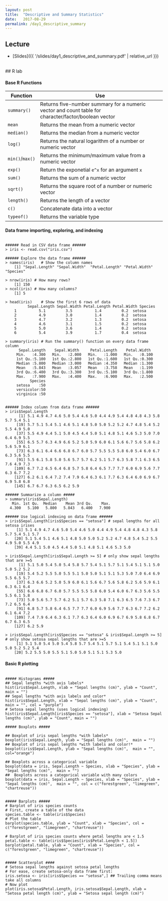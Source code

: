 ```yaml
---
layout: post
title:  "Descriptive and Summary Statistics"
date:   2017-08-29
permalink: /day1_descriptive_summary
---
```



## Lecture 

+ [Slides]({{ '/slides/day1_descriptive_and_summary.pdf' | relative_url }})


<br>
## R lab



#### Base R Functions

Function    | Use
------------|---------------
`summary()`    | Returns five-number summary for a numeric vector and count table for character/factor/boolean vector
`mean`         | Returns the mean from a numeric vector
`median()`     | Returns the median from a numeric vector
`log()`        | Returns the natural logarithm of a number or numeric vector
`min()`/`max()`| Returns the minimum/maximum value from a numeric vector
`exp()`        | Return the exponetial `e^x` for an argument `x`
`sum()`        | Returns the sum of a numeric vector
`sqrt()`       | Returns the square root of a number or numeric vector
`length()`     | Returns the length of a vector
`c()`          | Concatenate data into a vector
`typeof()`     | Returns the variable type 

#### Data frame importing, exploring, and indexing

<pre><code class="language-r">
###### Read in CSV data frame ######
> iris <- read.csv("iris.csv")

###### Explore the data frame ######
> names(iris)   # Show the column names
	[1] "Sepal.Length" "Sepal.Width"  "Petal.Length" "Petal.Width"  "Species"     

> nrow(iris) # How many rows?
	[1] 150
> ncol(iris) # How many columns?
	[1] 5

> head(iris)    # Show the first 6 rows of data
		  Sepal.Length Sepal.Width Petal.Length Petal.Width Species
	1          5.1         3.5          1.4         0.2  setosa
	2          4.9         3.0          1.4         0.2  setosa
	3          4.7         3.2          1.3         0.2  setosa
	4          4.6         3.1          1.5         0.2  setosa
	5          5.0         3.6          1.4         0.2  setosa
	6          5.4         3.9          1.7         0.4  setosa

> summary(iris) # Run the summary() function on every data frame column
	  Sepal.Length    Sepal.Width     Petal.Length    Petal.Width   
	 Min.   :4.300   Min.   :2.000   Min.   :1.000   Min.   :0.100  
	 1st Qu.:5.100   1st Qu.:2.800   1st Qu.:1.600   1st Qu.:0.300  
	 Median :5.800   Median :3.000   Median :4.350   Median :1.300  
	 Mean   :5.843   Mean   :3.057   Mean   :3.758   Mean   :1.199  
	 3rd Qu.:6.400   3rd Qu.:3.300   3rd Qu.:5.100   3rd Qu.:1.800  
	 Max.   :7.900   Max.   :4.400   Max.   :6.900   Max.   :2.500  
	       Species  
	 setosa    :50  
	 versicolor:50  
	 virginica :50  


###### Index column from data frame ######
> iris$Sepal.Length
	  [1] 5.1 4.9 4.7 4.6 5.0 5.4 4.6 5.0 4.4 4.9 5.4 4.8 4.8 4.3 5.8 5.7 5.4 5.1
	 [19] 5.7 5.1 5.4 5.1 4.6 5.1 4.8 5.0 5.0 5.2 5.2 4.7 4.8 5.4 5.2 5.5 4.9 5.0
	 [37] 5.5 4.9 4.4 5.1 5.0 4.5 4.4 5.0 5.1 4.8 5.1 4.6 5.3 5.0 7.0 6.4 6.9 5.5
	 [55] 6.5 5.7 6.3 4.9 6.6 5.2 5.0 5.9 6.0 6.1 5.6 6.7 5.6 5.8 6.2 5.6 5.9 6.1
	 [73] 6.3 6.1 6.4 6.6 6.8 6.7 6.0 5.7 5.5 5.5 5.8 6.0 5.4 6.0 6.7 6.3 5.6 5.5
	 [91] 5.5 6.1 5.8 5.0 5.6 5.7 5.7 6.2 5.1 5.7 6.3 5.8 7.1 6.3 6.5 7.6 4.9 7.3
	[109] 6.7 7.2 6.5 6.4 6.8 5.7 5.8 6.4 6.5 7.7 7.7 6.0 6.9 5.6 7.7 6.3 6.7 7.2
	[127] 6.2 6.1 6.4 7.2 7.4 7.9 6.4 6.3 6.1 7.7 6.3 6.4 6.0 6.9 6.7 6.9 5.8 6.8
	[145] 6.7 6.7 6.3 6.5 6.2 5.9

###### Summarize a column #####
> summary(iris$Sepal.Length)
   Min. 1st Qu.  Median    Mean 3rd Qu.    Max. 
  4.300   5.100   5.800   5.843   6.400   7.900 
  
###### Use logical indexing on data frame ######
> iris$Sepal.Length[iris$Species == "setosa"] # sepal lengths for all setosa irises
	 [1] 5.1 4.9 4.7 4.6 5.0 5.4 4.6 5.0 4.4 4.9 5.4 4.8 4.8 4.3 5.8 5.7 5.4 5.1 5.7
	[20] 5.1 5.4 5.1 4.6 5.1 4.8 5.0 5.0 5.2 5.2 4.7 4.8 5.4 5.2 5.5 4.9 5.0 5.5 4.9
	[39] 4.4 5.1 5.0 4.5 4.4 5.0 5.1 4.8 5.1 4.6 5.3 5.0

> iris$Sepal.Length[iris$Sepal.Length >= 5] # only show sepal lengths that are >=5 
	  [1] 5.1 5.0 5.4 5.0 5.4 5.8 5.7 5.4 5.1 5.7 5.1 5.4 5.1 5.1 5.0 5.0 5.2 5.2
	 [19] 5.4 5.2 5.5 5.0 5.5 5.1 5.0 5.0 5.1 5.1 5.3 5.0 7.0 6.4 6.9 5.5 6.5 5.7
	 [37] 6.3 6.6 5.2 5.0 5.9 6.0 6.1 5.6 6.7 5.6 5.8 6.2 5.6 5.9 6.1 6.3 6.1 6.4
	 [55] 6.6 6.8 6.7 6.0 5.7 5.5 5.5 5.8 6.0 5.4 6.0 6.7 6.3 5.6 5.5 5.5 6.1 5.8
	 [73] 5.0 5.6 5.7 5.7 6.2 5.1 5.7 6.3 5.8 7.1 6.3 6.5 7.6 7.3 6.7 7.2 6.5 6.4
	 [91] 6.8 5.7 5.8 6.4 6.5 7.7 7.7 6.0 6.9 5.6 7.7 6.3 6.7 7.2 6.2 6.1 6.4 7.2
	[109] 7.4 7.9 6.4 6.3 6.1 7.7 6.3 6.4 6.0 6.9 6.7 6.9 5.8 6.8 6.7 6.7 6.3 6.5
	[127] 6.2 5.9

> iris$Sepal.Length[iris$Species == "setosa" & iris$Sepal.Length >= 5] # only show setosa sepal lengths that are >=5 
	 [1] 5.1 5.0 5.4 5.0 5.4 5.8 5.7 5.4 5.1 5.7 5.1 5.4 5.1 5.1 5.0 5.0 5.2 5.2 5.4
	[20] 5.2 5.5 5.0 5.5 5.1 5.0 5.0 5.1 5.1 5.3 5.0
</code></pre>


#### Basic R plotting

<pre><code class="language-r">
##### Histograms #####
## Sepal lengths *with axis labels* 
hist(iris$Sepal.Length, xlab = "Sepal lengths (cm)", ylab = "Count", main = "")
## Sepal lengths *with axis labels and color* 
hist(iris$Sepal.Length, xlab = "Sepal lengths (cm)", ylab = "Count", main = "", col = "purple")
# Setosa sepal lengths (uses logical indexing)
hist(iris$Sepal.Length[iris$Species == "setosa"], xlab = "Setosa Sepal lengths (cm)", ylab = "Count", main = "")

##### Boxplots #####

## Boxplot of iris sepal lengths *with labels* 
boxplot(iris$Sepal.Length, ylab = "Sepal lengths (cm)",  main = "")
## Boxplot of iris sepal lengths *with labels and color!*
boxplot(iris$Sepal.Length, ylab = "Sepal lengths (cm)",  main = "", col="orange")

## Boxplots across a categorical variable
boxplot(data = iris, Sepal.Length ~ Species, xlab = "Species", ylab = "Sepal lengths (cm)",  main = "")
##  Boxplots across a categorical variable with many colors
boxplot(data = iris, Sepal.Length ~ Species, xlab = "Species", ylab = "Sepal lengths (cm)",  main = "", col = c("forestgreen", "limegreen", "chartreuse"))


##### Barplots #####
# Barplot of iris species counts
# First, create a table of the data
species.table <- table(iris$Species)
# Plot the table
barplot(species.table, ylab = "Count", xlab = "Species", col = c("forestgreen", "limegreen", "chartreuse"))

# Barplot of iris species counts where petal lengths are < 1.5
petal.table <- table(iris$Species[iris$Petal.Length < 1.5])
barplot(petal.table, ylab = "Count", xlab = "Species", col = c("forestgreen", "limegreen", "chartreuse"))


##### Scatterplot ####
# Setosa sepal lengths against setosa petal lengths
# For ease, create setosa-only data frame first:
iris.setosa <- iris[iris$Species == "setosa",] ## Trailing comma means take all columns
# Now plot
plot(iris.setosa$Petal.Length, iris.setosa$Sepal.Length, xlab = "Setosa petal length (cm)", ylab = "Setosa sepal length (cm)")

</code></pre>




